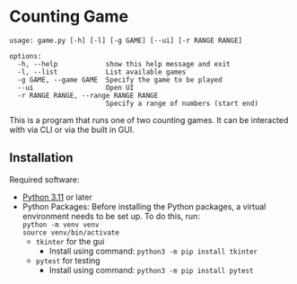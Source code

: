 # Counting Game

```commandline
usage: game.py [-h] [-l] [-g GAME] [--ui] [-r RANGE RANGE]

options:
  -h, --help            show this help message and exit
  -l, --list            List available games
  -g GAME, --game GAME  Specify the game to be played
  --ui                  Open UI
  -r RANGE RANGE, --range RANGE RANGE
                        Specify a range of numbers (start end)
```

This is a program that runs one of two counting games. It can be interacted with via CLI or via the built in GUI.

## Installation

Required software:
- [Python 3.11](https://www.python.org/downloads/) or later
- Python Packages: 
    Before installing the Python packages, a virtual environment needs to be set up. To do this, run:  
        `python -m venv venv`  
        `source venv/bin/activate`  
    - `tkinter` for the gui
        - Install using command: `python3 -m pip install tkinter`
    - `pytest` for testing
        - Install using command: `python3 -m pip install pytest`

